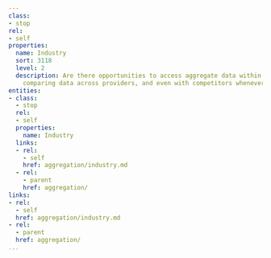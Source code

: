 ```yaml
---
class:
- stop
rel:
- self
properties:
  name: Industry
  sort: 3118
  level: 2
  description: Are there opportunities to access aggregate data within the industry,
    comparing data across providers, and even with competitors whenever possible.
entities:
- class:
  - stop
  rel:
  - self
  properties:
    name: Industry
  links:
  - rel:
    - self
    href: aggregation/industry.md
  - rel:
    - parent
    href: aggregation/
links:
- rel:
  - self
  href: aggregation/industry.md
- rel:
  - parent
  href: aggregation/
...
```

